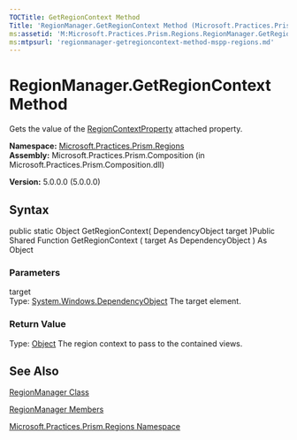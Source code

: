 ```yaml
---
TOCTitle: GetRegionContext Method
Title: 'RegionManager.GetRegionContext Method (Microsoft.Practices.Prism.Regions)'
ms:assetid: 'M:Microsoft.Practices.Prism.Regions.RegionManager.GetRegionContext(System.Windows.DependencyObject)'
ms:mtpsurl: 'regionmanager-getregioncontext-method-mspp-regions.md'
---
```


# RegionManager.GetRegionContext Method

Gets the value of the [RegionContextProperty](https://msdn.microsoft.com/library/microsoft.practices.prism.regions.regionmanager.regioncontextproperty) attached property.

**Namespace:** [Microsoft.Practices.Prism.Regions](https://msdn.microsoft.com/library/microsoft.practices.prism.regions)
**Assembly:** Microsoft.Practices.Prism.Composition (in Microsoft.Practices.Prism.Composition.dll)

**Version:** 5.0.0.0 (5.0.0.0)

## Syntax
public static Object GetRegionContext( DependencyObject target )Public Shared Function GetRegionContext ( target As DependencyObject ) As Object

### Parameters

target  
Type: [System.Windows.DependencyObject](http://msdn.microsoft.com/en-us/library/ms589309)
The target element.

### Return Value

Type: [Object](http://msdn.microsoft.com/en-us/library/e5kfa45b)
The region context to pass to the contained views.

## See Also
[RegionManager Class](https://msdn.microsoft.com/library/microsoft.practices.prism.regions.regionmanager)

[RegionManager Members](https://msdn.microsoft.com/allmembers.t:microsoft.practices.prism.regions.regionmanager)

[Microsoft.Practices.Prism.Regions Namespace](https://msdn.microsoft.com/library/microsoft.practices.prism.regions)
